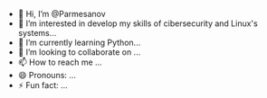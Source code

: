 - 👋 Hi, I’m @Parmesanov
- 👀 I’m interested in develop my skills of cibersecurity and Linux's systems...
- 🌱 I’m currently learning Python...
- 💞️ I’m looking to collaborate on ...
- 📫 How to reach me ...
- 😄 Pronouns: ...
- ⚡ Fun fact: ...

<!---
Parmesanov/Parmesanov is a ✨ special ✨ repository because its `README.md` (this file) appears on your GitHub profile.
You can click the Preview link to take a look at your changes.
--->
